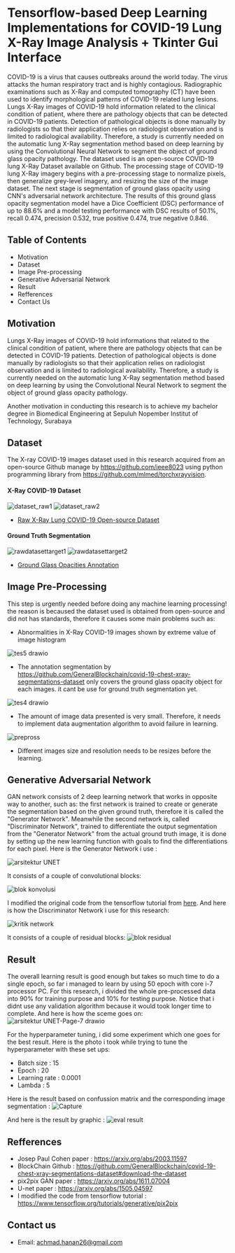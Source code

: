# Tensorflow-based Deep Learning Implementations for COVID-19 Lung X-Ray Image Analysis + Tkinter Gui Interface

COVID-19 is a virus that causes outbreaks around the world today. The virus attacks the human respiratory tract and is highly contagious. Radiographic  examinations such as X-Ray and computed tomography (CT) have been used to  identify morphological patterns of COVID-19 related lung lesions. Lungs X-Ray images of COVID-19 hold information related to the clinical condition of patient, where there are pathology objects that can be detected in COVID-19 patients. Detection of pathological objects is done manually by radiologists so that their application relies on radiologist observation and is limited to radiological availability. Therefore, a study is currently needed on the automatic lung X-Ray segmentation method based on deep learning by using the Convolutional Neural Network to segment the object of ground glass opacity pathology. The dataset used is an open-source COVID-19 lung X-Ray Dataset available on Github. The processing stage of COVID-19 lung X-Ray imagery begins with a pre-processing stage to normalize pixels, then generalize grey-level imagery, and resizing the size of the image dataset. The next stage is segmentation of ground glass opacity using CNN's adversarial network architecture. The results of this ground glass opacity segmentation model have a Dice Coefficient (DSC) performance of up to 88.6% and a model testing performance with DSC results of 50.1%, recall 0.474, precision 0.532, true positive 0.474, true negative 0.846.

## Table of Contents
* Motivation
* Dataset
* Image Pre-processing
* Generative Adversarial Network
* Result
* Refferences
* Contact Us


## Motivation
Lungs X-Ray images of COVID-19 hold informations that related to the clinical condition of patient, where there are pathology objects that can be detected in COVID-19 patients. Detection of pathological objects is done manually by radiologists so that their application relies on radiologist observation and is limited to radiological availability. Therefore, a study is currently needed on the automatic lung X-Ray segmentation method based on deep learning by using the Convolutional Neural Network to segment the object of ground glass opacity pathology. 

Another motivation in conducting this research is to achieve my bachelor degree in Biomedical Engineering at Sepuluh Nopember Institut of Technology, Surabaya 

## Dataset 
The X-ray COVID-19 images dataset used in this research acquired from an open-source Github manage by https://github.com/ieee8023 using python programming library from https://github.com/mlmed/torchxrayvision.

#### X-Ray COVID-19 Dataset
![dataset_raw1](https://user-images.githubusercontent.com/72918677/172343825-635f6ccf-61be-4cc1-a916-052dfaa064aa.PNG)
![dataset_raw2](https://user-images.githubusercontent.com/72918677/172343804-e669b6cc-7e98-450c-8c20-91d5ec7e3554.PNG)
* [Raw X-Ray Lung COVID-19 Open-source Dataset](https://github.com/ieee8023/covid-chestxray-dataset)

#### Ground Truth Segmentation
![rawdatasettarget1](https://user-images.githubusercontent.com/72918677/172342834-4567e6a4-e0fc-4eb0-83f0-be39b64589ac.PNG)
![rawdatasettarget2](https://user-images.githubusercontent.com/72918677/172342939-720a1ffa-42c7-4720-a506-032fa3f58430.PNG)
* [Ground Glass Opacities Annotation](https://github.com/GeneralBlockchain/covid-19-chest-xray-segmentations-dataset#download-the-dataset)

## Image Pre-Processing
This step is urgently needed before doing any machine learning processing! the reason is becaused the dataset used is obtained from open-source and did not has standards, therefore it causes some main problems such as:
* Abnormalities in X-Ray COVID-19 images shown by extreme value of image histogram

![tes5 drawio](https://user-images.githubusercontent.com/72918677/172331381-8dbea8ca-3296-42b3-972b-a2571e5890e7.png)
* The annotation segmentation by https://github.com/GeneralBlockchain/covid-19-chest-xray-segmentations-dataset only covers the ground glass opacity object for each images. it cant be use for ground truth segmentation yet.  

![tes4 drawio](https://user-images.githubusercontent.com/72918677/172342753-5e26bb24-e987-4592-9159-69448c9337fd.png)

* The amount of image data presented is very small. Therefore, it needs to implement data augmentation algorithm to avoid failure in learning.

![prepross](https://user-images.githubusercontent.com/72918677/172329946-cf2c4a66-10d7-4881-9f91-99b5cefd5056.png)
* Different images size and resolution needs to be resizes before the learning.

## Generative Adversarial Network
GAN network consists of 2 deep learning network that works in opposite way to another, such as: the first network is trained to create or generate the segmentation based on the given ground truth, therefore it is called the "Generator Network". Meanwhile the second network is, called "Discriminator Network", trained to differentiate the output segmentation from the "Generator Network" from the actual ground truth image, it is done by setting up the new learning function with goals to find the differentiations for each pixel. 
Here is the Generator Network i use :

![arsitektur UNET](https://user-images.githubusercontent.com/72918677/172331559-0c140da1-5c21-4669-9162-869f61b73023.png)

It consists of a couple of convolutional blocks:

![blok konvolusi](https://user-images.githubusercontent.com/72918677/172331579-6d0e980c-099e-4290-af75-bafc6b8163de.png)

I modified the original code from the tensorflow tutorial from [here](https://www.tensorflow.org/tutorials/generative/pix2pix). And here is how the  Discriminator Network i use for this research: 

![kritik network](https://user-images.githubusercontent.com/72918677/172331628-bf6df294-df14-4e6f-9801-1b9e0aecd36e.png)

It consists of a couple of residual blocks:
![blok residual](https://user-images.githubusercontent.com/72918677/172331616-b038455f-0b12-4b23-ad35-4bcfb713866e.png)

## Result
The overall learning result is good enough but takes so much time to do a single epoch, so far i managed to learn by using 50 epoch with core i-7 processor PC. For this research, i divided the whole pre-processed data into 90% for training purpose and 10% for testing purpose. Notice that i didnt use any validation algorithm because it would took longer time to complete. And here is how the sceme goes on:
![arsitektur UNET-Page-7 drawio](https://user-images.githubusercontent.com/72918677/172334625-1c27fdaa-45be-46cb-a6eb-802128331cd1.png)

For the hyperparameter tuning, i did some experiment which one goes for the best result. Here is the photo i took while trying to tune the hyperparameter with these set ups:
* Batch size : 15
* Epoch      : 20
* Learning rate : 0.0001
* Lambda     : 5

Here is the result based on confussion matrix and the corresponding image segmentation :
![Capture](https://user-images.githubusercontent.com/72918677/172334777-da599bc8-2519-4892-9039-6908444805de.JPG)

And here is the result by graphic :
![eval result](https://user-images.githubusercontent.com/72918677/172334792-813065fb-7665-4648-8d0f-c92d0a72cf43.JPG)

## Refferences
* Josep Paul Cohen paper : https://arxiv.org/abs/2003.11597
* BlockChain Github : https://github.com/GeneralBlockchain/covid-19-chest-xray-segmentations-dataset#download-the-dataset
* pix2pix GAN paper : https://arxiv.org/abs/1611.07004
* U-net paper : https://arxiv.org/abs/1505.04597
* I modified the code from tensorflow tutorial : https://www.tensorflow.org/tutorials/generative/pix2pix

## Contact us
* Email: achmad.hanan26@gmail.com
